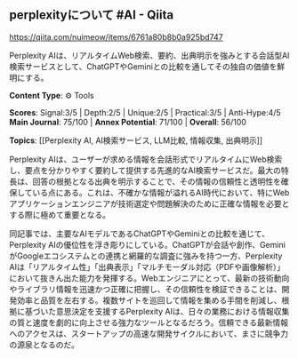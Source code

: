## perplexityについて #AI - Qiita

https://qiita.com/nuimeow/items/6761a80b8b0a925bd747

Perplexity AIは、リアルタイムWeb検索、要約、出典明示を強みとする会話型AI検索サービスとして、ChatGPTやGeminiとの比較を通してその独自の価値を鮮明にする。

**Content Type**: ⚙️ Tools

**Scores**: Signal:3/5 | Depth:2/5 | Unique:2/5 | Practical:3/5 | Anti-Hype:4/5
**Main Journal**: 75/100 | **Annex Potential**: 71/100 | **Overall**: 56/100

**Topics**: [[Perplexity AI, AI検索サービス, LLM比較, 情報収集, 出典明示]]

Perplexity AIは、ユーザーが求める情報を会話形式でリアルタイムにWeb検索し、要点を分かりやすく要約して提供する先進的なAI検索サービスだ。最大の特長は、回答の根拠となる出典を明示することで、その情報の信頼性と透明性を確保している点にある。これは、不確かな情報が溢れるAI時代において、特にWebアプリケーションエンジニアが技術選定や問題解決のために正確な情報を必要とする際に極めて重要となる。

同記事では、主要なAIモデルであるChatGPTやGeminiとの比較を通じて、Perplexity AIの優位性を浮き彫りにしている。ChatGPTが会話や創作、GeminiがGoogleエコシステムとの連携と網羅的な調査に強みを持つ一方、Perplexity AIは「リアルタイム性」「出典表示」「マルチモーダル対応（PDFや画像解析）」において抜きん出た能力を発揮する。Webエンジニアにとって、最新の技術動向やライブラリ情報を迅速かつ正確に把握し、その信頼性を検証できることは、開発効率と品質を左右する。複数サイトを巡回して情報を集める手間を削減し、根拠に基づいた意思決定を支援するPerplexity AIは、日々の業務における情報収集の質と速度を劇的に向上させる強力なツールとなるだろう。信頼できる最新情報へのアクセスは、スタートアップの高速な開発サイクルにおいて、まさに競争力の源泉となるのだ。